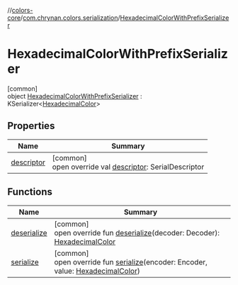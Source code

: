 //[colors-core](../../../index.md)/[com.chrynan.colors.serialization](../index.md)/[HexadecimalColorWithPrefixSerializer](index.md)

# HexadecimalColorWithPrefixSerializer

[common]\
object [HexadecimalColorWithPrefixSerializer](index.md) : KSerializer&lt;[HexadecimalColor](../../com.chrynan.colors/-hexadecimal-color/index.md)&gt;

## Properties

| Name | Summary |
|---|---|
| [descriptor](descriptor.md) | [common]<br>open override val [descriptor](descriptor.md): SerialDescriptor |

## Functions

| Name | Summary |
|---|---|
| [deserialize](deserialize.md) | [common]<br>open override fun [deserialize](deserialize.md)(decoder: Decoder): [HexadecimalColor](../../com.chrynan.colors/-hexadecimal-color/index.md) |
| [serialize](serialize.md) | [common]<br>open override fun [serialize](serialize.md)(encoder: Encoder, value: [HexadecimalColor](../../com.chrynan.colors/-hexadecimal-color/index.md)) |

